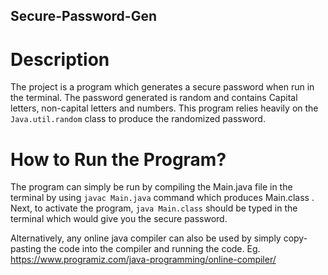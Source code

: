 ## Secure-Password-Gen

# Description
The project is a program which generates a secure password when run in the terminal. The password generated is random and contains Capital letters, non-capital letters and numbers.
This program relies heavily on the ```Java.util.random``` class to produce the randomized password.

# How to Run the Program?
The program can simply be run by compiling the Main.java file in the terminal by using ```javac Main.java``` command which produces Main.class . Next, to activate the program, ```java Main.class``` should be typed in the terminal which would give you the secure password.

Alternatively, any online java compiler can also be used by simply copy-pasting the code into the compiler and running the code. 
Eg. https://www.programiz.com/java-programming/online-compiler/
